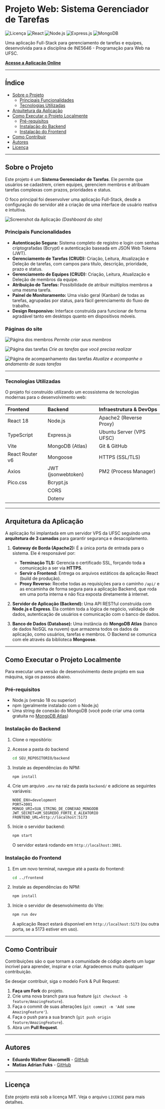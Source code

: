 # Projeto Web: Sistema Gerenciador de Tarefas

![Licença](https://img.shields.io/badge/license-MIT-blue.svg)
![React](https://img.shields.io/badge/React-20232A?style=for-the-badge&logo=react&logoColor=61DAFB)
![Node.js](https://img.shields.io/badge/Node.js-339933?style=for-the-badge&logo=nodedotjs&logoColor=white)
![Express.js](https://img.shields.io/badge/Express.js-000000?style=for-the-badge&logo=express&logoColor=white)
![MongoDB](https://img.shields.io/badge/MongoDB-4EA94B?style=for-the-badge&logo=mongodb&logoColor=white)

Uma aplicação Full-Stack para gerenciamento de tarefas e equipes, desenvolvida para a disciplina de INE5646 - Programação para Web na UFSC.

**[Acesse a Aplicação Online](https://ine5646.e.w.giacomelli.vms.ufsc.br/)**

---

## Índice

- [Sobre o Projeto](#sobre-o-projeto)
  - [Principais Funcionalidades](#principais-funcionalidades)
  - [Tecnologias Utilizadas](#tecnologias-utilizadas)
- [Arquitetura da Aplicação](#arquitetura-da-aplicação)
- [Como Executar o Projeto Localmente](#como-executar-o-projeto-localmente)
  - [Pré-requisitos](#pré-requisitos)
  - [Instalação do Backend](#instalação-do-backend)
  - [Instalação do Frontend](#instalação-do-frontend)
- [Como Contribuir](#como-contribuir)
- [Autores](#autores)
- [Licença](#licença)

---



## Sobre o Projeto

Este projeto é um **Sistema Gerenciador de Tarefas**. Ele permite que usuários se cadastrem, criem equipes, gerenciem membros e atribuam tarefas complexas com prazos, prioridades e status.

O foco principal foi desenvolver uma aplicação Full-Stack, desde a configuração do servidor até a criação de uma interface de usuário reativa e intuitiva.

![Screenshot da Aplicação](https://github.com/user-attachments/assets/cb156750-6f2e-4f3e-b75a-9027126f0e86) 
*(Dashboard do site)*

### Principais Funcionalidades

-   **Autenticação Segura:** Sistema completo de registro e login com senhas criptografadas (Bcrypt) e autenticação baseada em JSON Web Tokens (JWT).
-   **Gerenciamento de Tarefas (CRUD):** Criação, Leitura, Atualização e Deleção de tarefas, com campos para título, descrição, prioridade, prazo e status.
-   **Gerenciamento de Equipes (CRUD):** Criação, Leitura, Atualização e Deleção de membros da equipe.
-   **Atribuição de Tarefas:** Possibilidade de atribuir múltiplos membros a uma mesma tarefa.
-   **Painel de Monitoramento:** Uma visão geral (Kanban) de todas as tarefas, agrupadas por status, para fácil gerenciamento do fluxo de trabalho.
-   **Design Responsivo:** Interface construída para funcionar de forma agradável tanto em desktops quanto em dispositivos móveis.

### Páginas do site
![Página dos membros](https://github.com/user-attachments/assets/4b0e4d85-f894-4444-aeae-9ba1b09df8c6)
*Permite criar seus membros*

![Página das tarefas](https://github.com/user-attachments/assets/9a5f6213-4c74-481a-a586-c7b7c5f2f62c)
*Crie as tarefas que você precisa realizar*

![Página de acompanhamento das tarefas](https://github.com/user-attachments/assets/2cc53835-11c2-436d-9e46-850176a5cfa3)
*Atualize e acompanhe o andamento de suas tarefas*

<hr>

### Tecnologias Utilizadas




O projeto foi construído utilizando um ecossistema de tecnologias modernas para o desenvolvimento web:

| Frontend | Backend | Infraestrutura & DevOps |
| :--- | :--- | :--- |
| React 18 | Node.js | Apache2 (Reverse Proxy) |
| TypeScript | Express.js | Ubuntu Server (VPS UFSC) |
| Vite | MongoDB (Atlas) | Git & GitHub |
| React Router v6 | Mongoose | HTTPS (SSL/TLS) |
| Axios | JWT (jsonwebtoken) | PM2 (Process Manager) |
| Pico.css | Bcrypt.js | |
| | CORS | |
| | Dotenv | |

---

## Arquitetura da Aplicação

A aplicação foi implantada em um servidor VPS da UFSC seguindo uma **arquitetura de 3 camadas** para garantir segurança e desacoplamento.

1.  **Gateway de Borda (Apache2):** É a única porta de entrada para o sistema. Ele é responsável por:
    -   **Terminação TLS:** Gerencia o certificado SSL, forçando toda a comunicação a ser via **HTTPS**.
    -   **Servir o Frontend:** Entrega os arquivos estáticos da aplicação React (build de produção).
    -   **Proxy Reverso:** Recebe todas as requisições para o caminho `/api/` e as encaminha de forma segura para a aplicação Backend, que roda em uma porta interna e não fica exposta diretamente à internet.

2.  **Servidor de Aplicação (Backend):** Uma API RESTful construída com **Node.js e Express**. Ela contém toda a lógica de negócio, validação de dados, autenticação de usuários e comunicação com o banco de dados.

3.  **Banco de Dados (Database):** Uma instância do **MongoDB Atlas** (banco de dados NoSQL na nuvem) que armazena todos os dados da aplicação, como usuários, tarefas e membros. O Backend se comunica com ele através da biblioteca **Mongoose**.

---

## Como Executar o Projeto Localmente

Para executar uma versão de desenvolvimento deste projeto em sua máquina, siga os passos abaixo.

### Pré-requisitos

-   Node.js (versão 18 ou superior)
-   npm (geralmente instalado com o Node.js)
-   Uma string de conexão do MongoDB (você pode criar uma conta gratuita no [MongoDB Atlas](https://www.mongodb.com/cloud/atlas))

### Instalação do Backend

1.  Clone o repositório:
2.  Acesse a pasta do backend
    ```bash
    cd SEU_REPOSITORIO/backend
    ```

3.  Instale as dependências do NPM:
    ```bash
    npm install
    ```

4.  Crie um arquivo `.env` na raiz da pasta `backend/` e adicione as seguintes variáveis:
    ```env
    NODE_ENV=development
    PORT=3001
    MONGO_URI=SUA_STRING_DE_CONEXAO_MONGODB
    JWT_SECRET=UM_SEGREDO_FORTE_E_ALEATORIO
    FRONTEND_URL=http://localhost:5173
    ```

5.  Inicie o servidor backend:
    ```bash
    npm start
    ```
    O servidor estará rodando em `http://localhost:3001`.

### Instalação do Frontend

1.  Em um novo terminal, navegue até a pasta do frontend:
    ```bash
    cd ../frontend
    ```

2.  Instale as dependências do NPM:
    ```bash
    npm install
    ```

3.  Inicie o servidor de desenvolvimento do Vite:
    ```bash
    npm run dev
    ```
    A aplicação React estará disponível em `http://localhost:5173` (ou outra porta, se a 5173 estiver em uso).

---

## Como Contribuir

Contribuições são o que tornam a comunidade de código aberto um lugar incrível para aprender, inspirar e criar. Agradecemos muito qualquer contribuição.

Se desejar contribuir, siga o modelo Fork & Pull Request:

1.  **Faça um Fork** do projeto.
2.  Crie uma nova branch para sua feature (`git checkout -b feature/AmazingFeature`).
3.  Faça o commit de suas alterações (`git commit -m 'Add some AmazingFeature'`).
4.  Faça o push para a sua branch (`git push origin feature/AmazingFeature`).
5.  Abra um **Pull Request**.

---

## Autores

-   **Eduardo Wallner Giacomelli** - [GitHub](https://github.com/eduardo-w-giacomelli)
-   **Matias Adrian Fuks** - [GitHub](https://github.com/Matias-Fuks)

---

## Licença

Este projeto está sob a licença MIT. Veja o arquivo `LICENSE` para mais detalhes.
